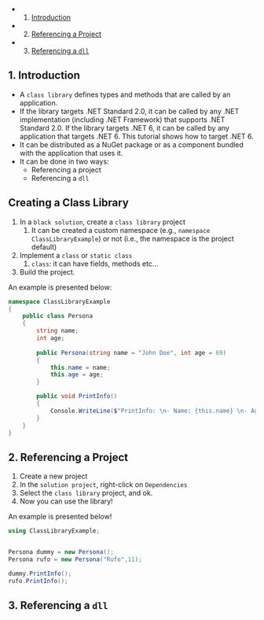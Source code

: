 <!-- vscode-markdown-toc -->
* 1. [Introduction](#Introduction)
* 2. [Referencing a Project](#ReferencingaProject)
* 3. [Referencing a `dll`](#Referencingadll)

<!-- vscode-markdown-toc-config
	numbering=true
	autoSave=true
	/vscode-markdown-toc-config -->
<!-- /vscode-markdown-toc -->

##  1. <a name='Introduction'></a>Introduction
- A `class library` defines types and methods that are called by an application.
- If the library targets .NET Standard 2.0, it can be called by any .NET implementation (including .NET Framework) that supports .NET Standard 2.0. If the library targets .NET 6, it can be called by any application that targets .NET 6. This tutorial shows how to target .NET 6.
- It can be distributed as a NuGet package or as a component bundled with the application that uses it.
- It can be done in two ways:
  - Referencing a project
  - Referencing a `dll`

## Creating a Class Library
1. In a `black solution`, create a `class library` project
   1. It can be created a custom namespace (e.g., `namespace ClassLibraryExample`) or not (i.e., the namespace is the project default) 
2. Implement a `class` or `static class`
   1. `class`: it can have fields, methods etc...
3. Build the project.

An example is presented below:
``` cs 
namespace ClassLibraryExample
{
    public class Persona
    {
        string name;
        int age;
                
        public Persona(string name = "John Doe", int age = 69)
        {
            this.name = name;
            this.age = age;
        }

        public void PrintInfo()
        {
            Console.WriteLine($"PrintInfo: \n- Name: {this.name} \n- Age: {this.age}!");
        }
    }
}
```

##  2. <a name='ReferencingaProject'></a>Referencing a Project

1. Create a new project
2. In the `solution project`, right-click on `Dependencies`
3. Select the `class library` project, and ok.
4. Now you can use the library!

An example is presented below!

``` cs 
using ClassLibraryExample;


Persona dummy = new Persona();
Persona rufo = new Persona("Rufo",11);

dummy.PrintInfo();
rufo.PrintInfo();
```

##  3. <a name='Referencingadll'></a>Referencing a `dll`